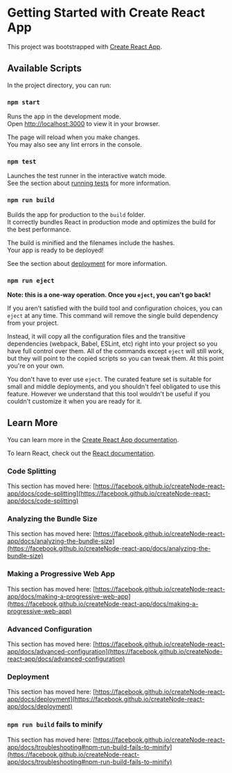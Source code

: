 # Getting Started with Create React App

This project was bootstrapped with [Create React App](https://github.com/facebook/createNode-react-app).

## Available Scripts

In the project directory, you can run:

### `npm start`

Runs the app in the development mode.\
Open [http://localhost:3000](http://localhost:3000) to view it in your browser.

The page will reload when you make changes.\
You may also see any lint errors in the console.

### `npm test`

Launches the test runner in the interactive watch mode.\
See the section about [running tests](https://facebook.github.io/createNode-react-app/docs/running-tests) for more information.

### `npm run build`

Builds the app for production to the `build` folder.\
It correctly bundles React in production mode and optimizes the build for the best performance.

The build is minified and the filenames include the hashes.\
Your app is ready to be deployed!

See the section about [deployment](https://facebook.github.io/createNode-react-app/docs/deployment) for more information.

### `npm run eject`

**Note: this is a one-way operation. Once you `eject`, you can't go back!**

If you aren't satisfied with the build tool and configuration choices, you can `eject` at any time. This command will remove the single build dependency from your project.

Instead, it will copy all the configuration files and the transitive dependencies (webpack, Babel, ESLint, etc) right into your project so you have full control over them. All of the commands except `eject` will still work, but they will point to the copied scripts so you can tweak them. At this point you're on your own.

You don't have to ever use `eject`. The curated feature set is suitable for small and middle deployments, and you shouldn't feel obligated to use this feature. However we understand that this tool wouldn't be useful if you couldn't customize it when you are ready for it.

## Learn More

You can learn more in the [Create React App documentation](https://facebook.github.io/createNode-react-app/docs/getting-started).

To learn React, check out the [React documentation](https://reactjs.org/).

### Code Splitting

This section has moved here: [https://facebook.github.io/createNode-react-app/docs/code-splitting](https://facebook.github.io/createNode-react-app/docs/code-splitting)

### Analyzing the Bundle Size

This section has moved here: [https://facebook.github.io/createNode-react-app/docs/analyzing-the-bundle-size](https://facebook.github.io/createNode-react-app/docs/analyzing-the-bundle-size)

### Making a Progressive Web App

This section has moved here: [https://facebook.github.io/createNode-react-app/docs/making-a-progressive-web-app](https://facebook.github.io/createNode-react-app/docs/making-a-progressive-web-app)

### Advanced Configuration

This section has moved here: [https://facebook.github.io/createNode-react-app/docs/advanced-configuration](https://facebook.github.io/createNode-react-app/docs/advanced-configuration)

### Deployment

This section has moved here: [https://facebook.github.io/createNode-react-app/docs/deployment](https://facebook.github.io/createNode-react-app/docs/deployment)

### `npm run build` fails to minify

This section has moved here: [https://facebook.github.io/createNode-react-app/docs/troubleshooting#npm-run-build-fails-to-minify](https://facebook.github.io/createNode-react-app/docs/troubleshooting#npm-run-build-fails-to-minify)
